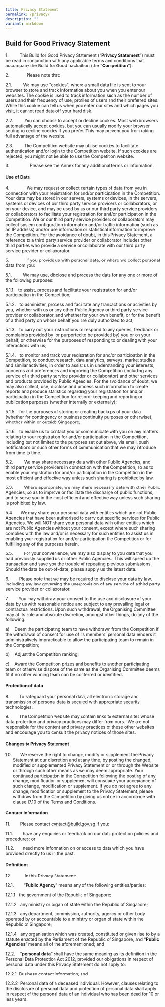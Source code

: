 ```yaml
---
title: Privacy Statement
permalink: /privacy/
description: ""
variant: markdown
---
```

**Build for Good Privacy Statement**
---------------------------------------

1.         This Build for Good Privacy Statement (“**Privacy Statement**”) must be read in conjunction with any applicable terms and conditions that accompany the Build for Good hackathon (the “**Competition**”).

2.              Please note that:

2.1.         We may use "cookies", where a small data file is sent to your browser to store and track information about you when you enter our websites. The cookie is used to track information such as the number of users and their frequency of use, profiles of users and their preferred sites. While this cookie can tell us when you enter our sites and which pages you visit, it cannot read data off your hard disk.

2.2.         You can choose to accept or decline cookies. Most web browsers automatically accept cookies, but you can usually modify your browser setting to decline cookies if you prefer. This may prevent you from taking full advantage of the website.

2.3.         The Competition website may utilise cookies to facilitate authentication and/or login to the Competition website. If such cookies are rejected, you might not be able to use the Competition website.

3.                 Please see the Annex for any additional terms or information.


#### Use of Data

4.              We may request or collect certain types of data from you in connection with your registration for and/or participation in the Competition. Your data may be stored in our servers, systems or devices, in the servers, systems or devices of our third party service providers or collaborators, or on your device, and may be used by us or our third party service providers or collaborators to facilitate your registration for and/or participation in the Competition. We or our third party service providers or collaborators may collect system configuration information and/or traffic information (such as an IP address) and/or use information or statistical information to improve the Competition. For the avoidance of doubt, in this Privacy Statement, a reference to a third party service provider or collaborator includes other third parties who provide a service or collaborate with our third party service provider or collaborator.

5.              If you provide us with personal data, or where we collect personal data from you:

5.1.         We may use, disclose and process the data for any one or more of the following purposes:

5.1.1.   to assist, process and facilitate your registration for and/or participation in the Competition;

5.1.2.   to administer, process and facilitate any transactions or activities by you, whether with us or any other Public Agency or third party service provider or collaborator, and whether for your own benefit, or for the benefit of a third party on whose behalf you are duly authorized to act;

5.1.3.   to carry out your instructions or respond to any queries, feedback or complaints provided by (or purported to be provided by) you or on your behalf, or otherwise for the purposes of responding to or dealing with your interactions with us;

5.1.4.   to monitor and track your registration for and/or participation in the Competition, to conduct research, data analytics, surveys, market studies and similar activities, in order to assist us in understanding your interests, concerns and preferences and improving the Competition (including any service of a third party service provider or collaborator) and other services and products provided by Public Agencies. For the avoidance of doubt, we may also collect, use, disclose and process such information to create reports and produce statistics regarding your registration for and/or participation in the Competition for record-keeping and reporting or publication purposes (whether internally or externally);

5.1.5.   for the purposes of storing or creating backups of your data (whether for contingency or business continuity purposes or otherwise), whether within or outside Singapore;

5.1.6.   to enable us to contact you or communicate with you on any matters relating to your registration for and/or participation in the Competition, including but not limited to the purposes set out above, via email, push notifications or such other forms of communication that we may introduce from time to time.

5.2.         We may share necessary data with other Public Agencies, and third party service providers in connection with the Competition, so as to enable your registration for and/or participation in the Competition in the most efficient and effective way unless such sharing is prohibited by law.

5.3.         Where appropriate, we may share necessary data with other Public Agencies, so as to improve or facilitate the discharge of public functions, and to serve you in the most efficient and effective way unless such sharing is prohibited by law.

5.4       We may share your personal data with entities which are not Public Agencies that have been authorised to carry out specific services for Public Agencies. We will NOT share your personal data with other entities which are not Public Agencies without your consent, except where such sharing complies with the law and/or is necessary for such entities to assist us in enabling your registration for and/or participation the Competition or for fulfilling any of the purposes herein.

5.5.         For your convenience, we may also display to you data that you had previously supplied us or other Public Agencies.  This will speed up the transaction and save you the trouble of repeating previous submissions. Should the data be out-of-date, please supply us the latest data.

6.        Please note that we may be required to disclose your data by law, including any law governing the use/provision of any service of a third party service provider or collaborator.

7.        You may withdraw your consent to the use and disclosure of your data by us with reasonable notice and subject to any prevailing legal or contractual restrictions. Upon such withdrawal, the Organising Committee may at its sole and absolute discretion, amongst other things, do any of the following:

a)    Deem the participating team to have withdrawn from the Competition if the withdrawal of consent for use of its members’ personal data renders it administratively impracticable to allow the participating team to remain in the Competition;

b)    Adjust the Competition ranking;

c)    Award the Competition prizes and benefits to another participating team or otherwise dispose of the same as the Organising Committee deems fit if no other winning team can be conferred or identified.

#### Protection of data

8.        To safeguard your personal data, all electronic storage and transmission of personal data is secured with appropriate security technologies.

9.        The Competition website may contain links to external sites whose data protection and privacy practices may differ from ours.  We are not responsible for the content and privacy practices of these other websites and encourage you to consult the privacy notices of those sites.

#### Changes to Privacy Statement

10.       We reserve the right to change, modify or supplement the Privacy Statement at our discretion and at any time, by posting the changed, modified or supplemented Privacy Statement on or through the Website or through such other means as we may deem appropriate. Your continued participation in the Competition following the posting of any change, modification or supplement will constitute your acceptance of such change, modification or supplement. If you do not agree to any change, modification or supplement to the Privacy Statement, please withdraw from the Competition by giving us notice in accordance with clause 17.10 of the Terms and Conditions.

#### Contact information

11.        Please contact [contact@build.gov.sg](mailto:contact@build.gov.sg) if you:

11.1.        have any enquiries or feedback on our data protection policies and procedures; or

11.2.       need more information on or access to data which you have provided directly to us in the past.
 

#### Definitions

12.           In this Privacy Statement:

12.1.        “**Public Agency**” means any of the following entities/parties:

12.1.1   the government of the Republic of Singapore;

12.1.2   any ministry or organ of state within the Republic of Singapore;

12.1.3   any department, commission, authority, agency or other body operated by or accountable to a ministry or organ of state within the Republic of Singapore;

12.1.4   any organisation which was created, constituted or given rise to by a statute enacted by the Parliament of the Republic of Singapore, and “**Public Agencies**” means all of the aforementioned; and

12.2.    “**personal data**” shall have the same meaning as its definition in the Personal Data Protection Act 2012, provided our obligations in respect of personal data under this Privacy Statement do not apply to:

12.2.1. Business contact information; and

12.2.2  Personal data of a deceased individual. However, clauses relating to the disclosure of personal data and protection of personal data shall apply in respect of the personal data of an individual who has been dead for 10 or less years.
